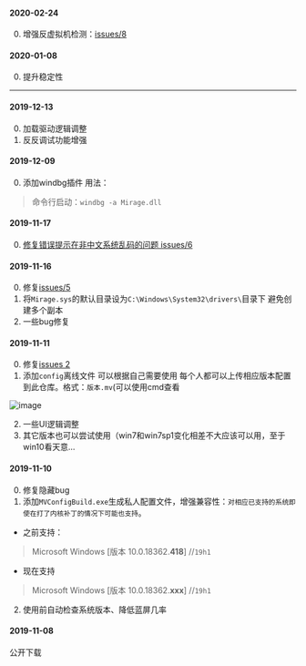 






#### 2020-02-24
0. 增强反虚拟机检测：[issues/8](https://github.com/stonedreamforest/Mirage/issues/8)



#### 2020-01-08
0. 提升稳定性

----------------------------------------------------------------

#### 2019-12-13
0. 加载驱动逻辑调整
1. 反反调试功能增强 

#### 2019-12-09
0. 添加windbg插件 用法：
> 命令行启动：`windbg -a Mirage.dll`

#### 2019-11-17
0. [修复错误提示在非中文系统乱码的问题 issues/6](https://github.com/stonedreamforest/Mirage/issues/6)

#### 2019-11-16
0. 修复[issues/5](https://github.com/stonedreamforest/Mirage/issues/5)
1. 将`Mirage.sys`的默认目录设为`C:\Windows\System32\drivers\`目录下 避免创建多个副本
2. 一些bug修复

#### 2019-11-11
0. 修复[issues 2](https://github.com/stonedreamforest/Mirage/issues/2)
1. 添加`config`离线文件 可以根据自己需要使用 每个人都可以上传相应版本配置到此仓库。格式：`版本.mv`(可以使用cmd查看

![image](https://user-images.githubusercontent.com/16742566/68569294-b9627900-0498-11ea-90c1-35d2f3af2ad6.png)

2. 一些UI逻辑调整
3. 其它版本也可以尝试使用（win7和win7sp1变化相差不大应该可以用，至于win10看天意...


#### 2019-11-10
0. 修复隐藏bug
1. 添加`MVConfigBuild.exe`生成私人配置文件，增强兼容性：`对相应已支持的系统即使在打了内核补丁的情况下可能也支持`。
- 之前支持：
> Microsoft Windows [版本 10.0.18362.**418**] //`19h1`
- 现在支持
>  Microsoft Windows [版本 10.0.18362.**xxx**] //`19h1`



2. 使用前自动检查系统版本、降低蓝屏几率




#### 2019-11-08
公开下载
